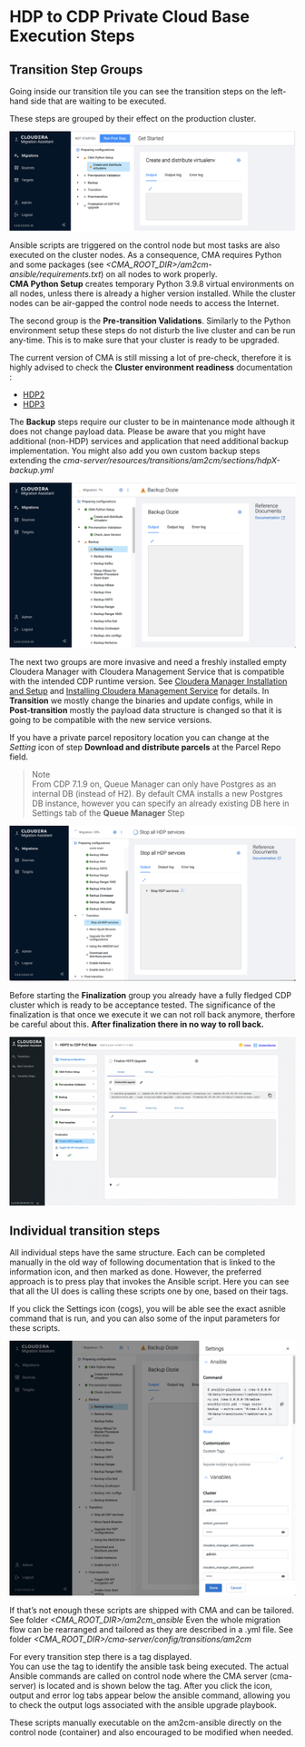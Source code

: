 # HDP to CDP Private Cloud Base Execution Steps

## Transition Step Groups

Going inside our transition tile you can see the transition  steps on the left-hand side  that are waiting to be  executed.

These steps are grouped by their effect on the production cluster.  

![Phases of HDP Upgrade](images/cma_execution_steps_01_hdp.png)

Ansible scripts are triggered on the control node but most tasks are also executed on 
the cluster nodes. As a consequence, CMA requires Python and some packages 
(see _<CMA_ROOT_DIR>/am2cm-ansible/requirements.txt_) 
on all nodes to work properly.  
__CMA Python Setup__ creates temporary Python 3.9.8 virtual environments on all nodes, 
unless there is already a higher version installed. While the cluster nodes can be 
air-gapped the control node needs to access the Internet.

The second group is the __Pre-transition Validations__. 
Similarly to the Python environment setup these steps do not disturb the live cluster
and can be run any-time. This is to make sure that your cluster is ready to be upgraded.

The current version of CMA is still missing a lot of pre-check, 
therefore it is highly advised to check the 
__Cluster environment readiness__ documentation : 
- [HDP2](https://docs.cloudera.com/cdp-private-cloud-upgrade/latest/upgrade-hdp/topics/amb-cluster-environment-readiness.html)
- [HDP3](https://docs.cloudera.com/cdp-private-cloud-upgrade/latest/upgrade-hdp3-one-stage/topics/amb3-cluster-environment-readiness-one-stage.html)


The __Backup__ steps require our cluster to be in maintenance mode although it does not change payload data.
Please be aware that you might have additional (non-HDP) services and application that need additional backup implementation.
You might also add you own custom backup steps extending the
_cma-server/resources/transitions/am2cm/sections/hdpX-backup.yml_

![onestageupgrade1.png](images/cma_execution_steps_2_backup_hdp.png)


The next two groups are more invasive and need a freshly installed empty Cloudera Manager
with Cloudera Management Service that is compatible with the intended CDP runtime version. 
See [Cloudera Manager Installation and Setup](https://docs.cloudera.com/cdp-private-cloud-upgrade/latest/upgrade-hdp3-one-stage/topics/amb3-one-stage-cm-installation-setup.html) 
and [Installing Cloudera Management Service](https://docs.cloudera.com/cdp-private-cloud-upgrade/latest/upgrade-hdp3-one-stage/topics/amb3-one-stage-cm-service.html) for details.
In __Transition__ we mostly change the binaries and update configs,
while in __Post-transition__ mostly the payload data structure is changed so that it is going to be compatible with the new service versions.

If you have a private parcel repository location you can change at the *Setting* icon of step __Download and distribute parcels__ at the Parcel Repo field.

> Note\
> From  CDP 7.1.9 on, Queue Manager can only have Postgres as an internal DB (instead of H2).
> By default CMA installs a new  Postgres DB instance, however you can specify an already
> existing DB here in Settings tab of the __Queue Manager__ Step

![images/cma_execution_steps_3_transition_hdp.png](images/cma_execution_steps_3_transition_hdp.png)




Before starting the __Finalization__ group you already have a fully fledged CDP cluster which is ready to be acceptance tested.
The significance of the  finalization is that once we execute it we  can not  roll back anymore, therfore
be careful about this. __After finalization there in no way to roll back.__

![onestageupgrade1.png](images/onestageupgrade17.png)

## Individual transition steps

All individual steps have the same structure. Each can be completed manually in the  old way of following documentation 
that is linked to the information icon, and then marked as done. However, the preferred approach is to press play that 
invokes the Ansible script.  Here you can see that all the UI does is calling these scripts one by one, based on their tags.

If you click the Settings icon (cogs), you will be able see the exact asnible command that is run, and you can also  some of the input parameters for these scripts.

![onestageupgrade1.png](images/cma_execution_steps_settings_hdp.png)



If that’s not enough these scripts are shipped with CMA and can be tailored.  See folder _<CMA_ROOT_DIR>/am2cm_ansible_
Even the whole migration flow can be rearranged and tailored as they are described in a .yml file. See folder 
_<CMA_ROOT_DIR>/cma-server/config/transitions/am2cm_

For every transition step there is a tag displayed.  
You can use the tag to identify the ansible task being executed. 
The actual Ansible commands are called on control node where the CMA server 
(cma-server) is located and is shown below the tag. 
After you click the icon, output and error log tabs appear below the ansible command, 
allowing you to check the output logs associated with the ansible upgrade playbook.


These scripts manually executable on the am2cm-ansible directly on the control node (container)
and also encouraged to be modified when needed.  

